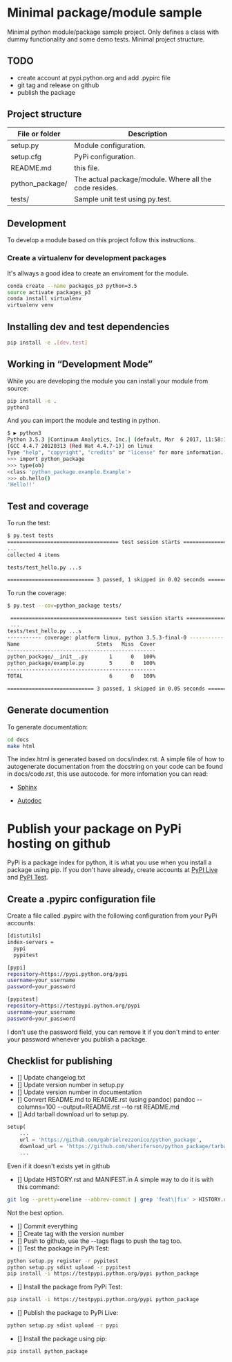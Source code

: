 # Minimal package/module sample

Minimal python module/package sample project. Only defines a class with dummy functionality and some demo tests. Minimal project structure.

## TODO

* create account at pypi.python.org and add .pypirc file
* git tag and release on github
* publish the package

## Project structure

| File or folder  | Description  |
|---|---|
| setup.py  | Module configuration.  |
| setup.cfg  | PyPi configuration.  |
| README.md  | this file.  |
| python_package/  | The actual package/module. Where all the code resides.  |
| tests/  | Sample unit test using py.test.  |


## Development

To develop a module based on this project follow this instructions.

### Create a virtualenv for development packages

It's allways a good idea to create an enviroment for the module.

```bash
conda create --name packages_p3 python=3.5
source activate packages_p3
conda install virtualenv
virtualenv venv
```

## Installing dev and test dependencies
```bash
pip install -e .[dev,test]
```

## ​Working in “Development Mode”

While you are developing the module you can install your module from source:

```bash
pip install -e .
python3 
```

And you can import the module and testing in python.

```bash
$ ▶ python3
Python 3.5.3 |Continuum Analytics, Inc.| (default, Mar  6 2017, 11:58:13)
[GCC 4.4.7 20120313 (Red Hat 4.4.7-1)] on linux
Type "help", "copyright", "credits" or "license" for more information.
>>> import python_package
>>> type(ob)
<class 'python_package.example.Example'>
>>> ob.hello()
'Hello!!'
```

## Test and coverage

To run the test:

```bash
$ py.test tests
==================================== test session starts =====================================
...
collected 4 items

tests/test_hello.py ...s

============================ 3 passed, 1 skipped in 0.02 seconds =============================
```

To run the coverage:

```bash
$ py.test --cov=python_package tests/

 ==================================== test session starts =====================================
 ...
tests/test_hello.py ...s
----------- coverage: platform linux, python 3.5.3-final-0 -----------
Name                         Stmts   Miss  Cover
------------------------------------------------
python_package/__init__.py       1      0   100%
python_package/example.py        5      0   100%
------------------------------------------------
TOTAL                            6      0   100%

============================ 3 passed, 1 skipped in 0.05 seconds =============================
```

## Generate documention

To generate documentation:

```bash
cd docs
make html
```

The index.html is generated based on docs/index.rst. A simple file of how to autogenerate documentation from the docstring on your code can be found in docs/code.rst, this use autocode. for more infomation you can read:

* [Sphinx](http://www.sphinx-doc.org/en/stable/tutorial.html) 

* [Autodoc](http://www.sphinx-doc.org/en/stable/ext/autodoc.html)


# Publish your package on PyPi hosting on github

PyPi is a package index for python, it is what you use when you install a package using pip. If you don't have already, create accounts at 
[PyPI Live](https://pypi.python.org/pypi?%3Aaction=register_form) and [PyPI Test](https://testpypi.python.org/pypi?%3Aaction=register_form).

## Create a .pypirc configuration file

Create a file called .pypirc with the following configuration from your PyPi accounts:

```bash
[distutils]
index-servers =
  pypi
  pypitest

[pypi]
repository=https://pypi.python.org/pypi
username=your_username
password=your_password

[pypitest]
repository=https://testpypi.python.org/pypi
username=your_username
password=your_password
```

I don't use the password field, you can remove it if you don't mind to enter your password whenever you publish a package.

## Checklist for publishing

- [] Update changelog.txt
- [] Update version number in setup.py
- [] Update version number in documentation
- [] Convert README.md to README.rst (using pandoc)
pandoc --columns=100 --output=README.rst --to rst README.md
- [] Add tarball download url to setup.py. 
```python
setup(
    ...
    url = 'https://github.com/gabrielrezzonico/python_package',
    download_url = 'https://github.com/sheriferson/python_package/tarball/0.1.0',
    ...
```
Even if it doesn't exists yet in github
- [] Update HISTORY.rst and MANIFEST.in
A simple way to do it is with this command:
```bash
git log --pretty=oneline --abbrev-commit | grep 'feat\|fix' > HISTORY.rst
```
Not the best option.
- [] Commit everything
- [] Create tag with the version number
- [] Push to github, use the --tags flags to push the tag too.
- [] Test the package in PyPi Test:
```bash
python setup.py register -r pypitest
python setup.py sdist upload -r pypitest
pip install -i https://testpypi.python.org/pypi python_package
```
- [] Install the package from PyPi Test:
```bash
pip install -i https://testpypi.python.org/pypi python_package
```
- [] Publish the package to PyPi Live:
```bash
python setup.py sdist upload -r pypi
```
- [] Install the package using pip:
```bash
pip install python_package
```